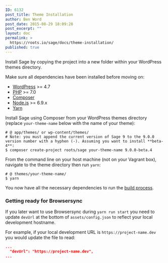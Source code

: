 ```yaml
---
ID: 6132
post_title: Theme Installation
author: Ben Word
post_date: 2015-08-29 18:09:28
post_excerpt: ""
layout: doc
permalink: >
  https://roots.io/sage/docs/theme-installation/
published: true
---
```


Install Sage by copying the project into a new folder within your WordPress themes directory.

Make sure all dependencies have been installed before moving on:

* [WordPress](https://wordpress.org/download/) >= 4.7
* [PHP](http://php.net/manual/en/install.php) >= 7.0
* [Composer](https://getcomposer.org/download/)
* [Node.js](http://nodejs.org/) >= 6.9.x
* [Yarn](https://yarnpkg.com/en/docs/install)

Install Sage using Composer from your WordPress themes directory (replace `your-theme-name` below with the name of your theme):

```shell
# @ app/themes/ or wp-content/themes/
# Note: you must append the current version of Sage 9 to the 9.0.0 version number with a hyphen (-). Assuming you want to install **beta-4**: 
$ composer create-project roots/sage your-theme-name 9.0.0-beta.4
```

From the command line on your host machine (not on your Vagrant box), navigate to the theme directory then run `yarn`:

```shell
# @ themes/your-theme-name/
$ yarn
```

You now have all the necessary dependencies to run the [build process](/sage/theme-development-and-building.md#available-build-commands).

### Getting ready for Browsersync

If you later want to use Browsersync during `yarn run start` you need to update `devUrl` at the bottom of `assets/config.json` to reflect your local development hostname.

For example, if your local development URL is `https://project-name.dev` you would update the file to read:
```json
...
  "devUrl": "https://project-name.dev",
...
```
